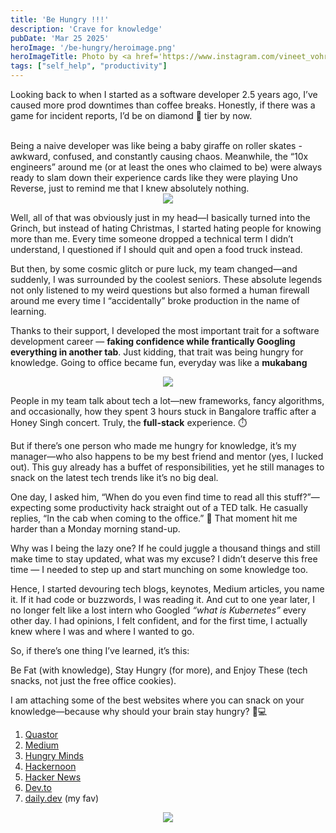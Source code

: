 ```yaml
---
title: 'Be Hungry !!!'
description: 'Crave for knowledge'
pubDate: 'Mar 25 2025'
heroImage: '/be-hungry/heroimage.png'
heroImageTitle: Photo by <a href='https://www.instagram.com/vineet_vohra'>Vineet Vohra</a> 🤌
tags: ["self_help", "productivity"]
---
```


Looking back to when I started as a software developer 2.5 years ago, I’ve caused more prod downtimes than coffee breaks. Honestly, if there was a game for incident reports, I’d be on diamond 💎 tier by now.

<br/>
Being a naive developer was like being a baby giraffe on roller skates - awkward, confused, and constantly causing chaos. Meanwhile, the “10x engineers” around me (or at least the ones who claimed to be) were always ready to slam down their experience cards like they were playing Uno Reverse, just to remind me that I knew absolutely nothing.
<div align="center">
<img src="https://media1.giphy.com/media/v1.Y2lkPTc5MGI3NjExdDRoczdmYjZsb3B5bmh4aTlodjg3M3d3ZDNseTZwamdjYzV0ZGo5eSZlcD12MV9pbnRlcm5hbF9naWZfYnlfaWQmY3Q9Zw/3o7bu67mr6BXuvjOXm/giphy.gif" style="max-width:50%"></iframe>
</div>

Well, all of that was obviously just in my head—I basically turned into the Grinch, but instead of hating Christmas, I started hating people for knowing more than me. Every time someone dropped a technical term I didn’t understand, I questioned if I should quit and open a food truck instead.

But then, by some cosmic glitch or pure luck, my team changed—and suddenly, I was surrounded by the coolest seniors. These absolute legends not only listened to my weird questions but also formed a human firewall around me every time I “accidentally” broke production in the name of learning.

Thanks to their support, I developed the most important trait for a software development career — **faking confidence while frantically Googling everything in another tab**. Just kidding, that trait was being hungry for knowledge. Going to office became fun, everyday was like a
**mukabang**

<div align="center">
<img src="https://media.giphy.com/media/v1.Y2lkPTc5MGI3NjExeHN3YmY3cWx3cTN1MGxzaXJnODlubHdiaWZxc3dzNWN2ZzF5aTkybCZlcD12MV9naWZzX3NlYXJjaCZjdD1n/vgB6szo50XfCCiQgb2/giphy.gif" style="max-width:50%"></iframe>
</div>

People in my team talk about tech a lot—new frameworks, fancy algorithms, and occasionally, how they spent 3 hours stuck in Bangalore traffic after a Honey Singh concert. Truly, the **full-stack** experience. ⏱️

But if there’s one person who made me hungry for knowledge, it’s my manager—who also happens to be my best friend and mentor (yes, I lucked out). This guy already has a buffet of responsibilities, yet he still manages to snack on the latest tech trends like it’s no big deal.

One day, I asked him, “When do you even find time to read all this stuff?”—expecting some productivity hack straight out of a TED talk. He casually replies, “In the cab when coming to the office.” 🤣 That moment hit me harder than a Monday morning stand-up.

Why was I being the lazy one? If he could juggle a thousand things and still make time to stay updated, what was my excuse? I didn’t deserve this free time — I needed to step up and start munching on some knowledge too. 

Hence, I started devouring tech blogs, keynotes, Medium articles, you name it. If it had code or buzzwords, I was reading it. And cut to one year later, I no longer felt like a lost intern who Googled *“what is Kubernetes”* every other day. I had opinions, I felt confident, and for the first time, I actually knew where I was and where I wanted to go.

So, if there’s one thing I’ve learned, it’s this:

Be Fat (with knowledge), Stay Hungry (for more), and Enjoy These (tech snacks, not just the free office cookies).

I am attaching some of the best websites where you can snack on your knowledge—because why should your brain stay hungry? 🍔💻

1. <a href="https://blog.quastor.org/" target="_blank">Quastor</a>
2. <a href="https://medium.com/" target="_blank">Medium</a>
3. <a href="https://www.hungryminds.dev/" target="_blank">Hungry Minds</a>
4. <a href="https://hackernoon.com/" target="_blank">Hackernoon</a>
5. <a href="https://news.ycombinator.com/" target="_blank">Hacker News</a>
6. <a href="https://dev.to" target="_blank">Dev.to</a>
7. <a href="https://app.daily.dev/" target="_blank">daily.dev</a> (my fav)

<div align="center">
<img src="https://media.giphy.com/media/uWlpPGquhGZNFzY90z/giphy.gif?cid=790b76110e4xzv35keupwz6mgz9tluda5lfda1c27fv4847n&ep=v1_gifs_search&rid=giphy.gif&ct=g" style="max-width:50%"></iframe>
</div>